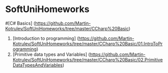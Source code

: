 SoftUniHomeworks
================
#[C# Basics] (https://github.com/Martin-Kotrulev/SoftUniHomeworks/tree/master/CCharp%20Basic)
1. [Introduction to programming] (https://github.com/Martin-Kotrulev/SoftUniHomeworks/tree/master/CCharp%20Basic/01.IntroToProgramming)
2. [Primitive data types and Variables] (https://github.com/Martin-Kotrulev/SoftUniHomeworks/tree/master/CCharp%20Basic/02.PrimitiveDataTypesAndVariables)
